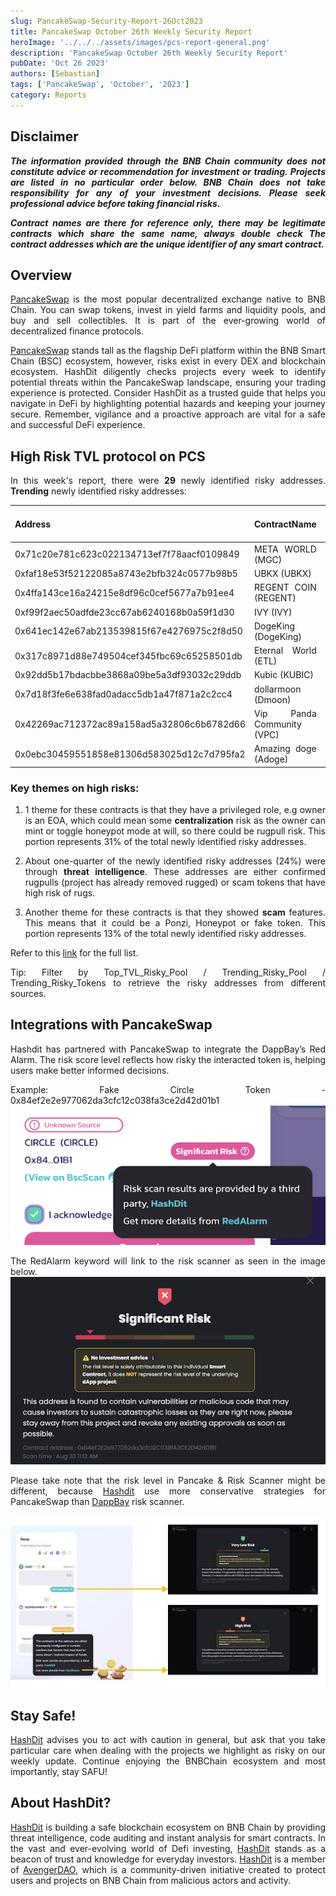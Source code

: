 ```yaml
---
slug: PancakeSwap-Security-Report-26Oct2023
title: PancakeSwap October 26th Weekly Security Report
heroImage: '../../../assets/images/pcs-report-general.png'
description: 'PancakeSwap October 26th Weekly Security Report'
pubDate: 'Oct 26 2023'
authors: [Sebastian]
tags: ['PancakeSwap', 'October', '2023']
category: Reports
---
```

<div align="justify">

## Disclaimer 


***The information provided through the BNB Chain community does not constitute advice or recommendation for investment or trading. Projects are listed in no particular order below. BNB Chain does not take responsibility for any of your investment decisions. Please seek professional advice before taking financial risks.***

***Contract names are there for reference only, there may be legitimate contracts which share the same name, always double check The contract addresses which are the unique identifier of any smart contract.***

## Overview
[PancakeSwap](https://pancakeswap.finance/) is the most popular decentralized exchange native to BNB Chain. You can swap tokens, invest in yield farms and liquidity pools, and buy and sell collectibles. It is part of the ever-growing world of decentralized finance protocols. 

[PancakeSwap](https://pancakeswap.finance/) stands tall as the flagship DeFi platform within the BNB Smart Chain (BSC) ecosystem, however, risks exist in every DEX and blockchain ecosystem. HashDit diligently checks projects every week to identify potential threats within the PancakeSwap landscape, ensuring your trading experience is protected. Consider HashDit as a trusted guide that helps you navigate in DeFi by highlighting potential hazards and keeping your journey secure. Remember, vigilance and a proactive approach are vital for a safe and successful DeFi experience.

## High Risk TVL protocol on PCS

In this week's report, there were **29** newly identified risky addresses.
**Trending** newly identified risky addresses: 

| Address      | 	ContractName |	Weekly Active Transactions |
| ----------- | 	----------- |	----------- |
|0x71c20e781c623c022134713ef7f78aacf0109849|	META WORLD (MGC)|	734|
|0xfaf18e53f52122085a8743e2bfb324c0577b98b5|	UBKX (UBKX)|	635|
|0x4ffa143ce16a24215e8df96c0cef5677a7b91ee4|	REGENT COIN (REGENT)|	505|
|0xf99f2aec50adfde23cc67ab6240168b0a59f1d30|	IVY (IVY)|	327|
|0x641ec142e67ab213539815f67e4276975c2f8d50|	DogeKing (DogeKing)|	87|
|0x317c8971d88e749504cef345fbc69c65258501db|	Eternal World (ETL)|	72|
|0x92dd5b17bdacbbe3868a09be5a3df93032c29ddb|	Kubic (KUBIC)|	51|
|0x7d18f3fe6e638fad0adacc5db1a47f871a2c2cc4|	dollarmoon (Dmoon)|	34|
|0x42269ac712372ac89a158ad5a32806c6b6782d66|	Vip Panda Community (VPC)|	28|
|0x0ebc30459551858e81306d583025d12c7d795fa2|	Amazing doge (Adoge)|	19|

### Key themes on high risks:

1. 1 theme for these contracts is that they have a privileged role, e.g owner is an EOA, which could mean some **centralization** risk as the owner can mint or toggle honeypot mode at will, so there could be rugpull risk. This portion represents 31% of the total newly identified risky addresses.

2. About one-quarter of the newly identified risky addresses (24%) were through **threat intelligence**. These addresses are either confirmed rugpulls (project has already removed rugged) or scam tokens that have high risk of rugs. 

3. Another theme for these contracts is that they showed **scam** features. This means that it could be a Ponzi, Honeypot or fake token. This portion represents 13% of the total newly identified risky addresses.

Refer to this [link](https://github.com/hashdit/hashdit/blob/main/gitbook_source_code/data/10262023_most_popular_risky_address.csv) for the full list.

Tip: Filter by Top_TVL_Risky_Pool / Trending_Risky_Pool / Trending_Risky_Tokens to retrieve the risky addresses from different sources.

## Integrations with PancakeSwap
Hashdit has partnered with PancakeSwap to integrate the DappBay’s Red Alarm. The risk score level reflects how risky the interacted token is, helping users make better informed decisions.


Example: Fake Circle Token - 0x84ef2e2e977062da3cfc12c038fa3ce2d42d01b1
![IMG-1](../2023-08-31/1.png)

The RedAlarm keyword will link to the risk scanner as seen in the image below.
![IMG-2](../2023-08-31/2.png)

Please take note that the risk level in Pancake & Risk Scanner might be different, because [Hashdit](https://www.hashdit.io/en) use more conservative strategies for PancakeSwap than [DappBay](https://dappbay.bnbchain.org/) risk scanner.

![IMG-3](../2023-08-31/3.jpeg)

## Stay Safe!
[HashDit](https://www.hashdit.io/en) advises you to act with caution in general, but ask that you take particular care when dealing with the projects we highlight as risky on our weekly update. Continue enjoying the BNBChain ecosystem and most importantly, stay SAFU!

## About HashDit?
[HashDit](https://www.hashdit.io/en) is building a safe blockchain ecosystem on BNB Chain by providing threat intelligence, code auditing and instant analysis for smart contracts. In the vast and ever-evolving world of Defi investing, [HashDit](https://www.hashdit.io/en) stands as a beacon of trust and knowledge for everyday investors.  [HashDit](https://www.hashdit.io/en) is a member of [AvengerDAO](https://www.bnbchain.org/en/blog/introducing-avengerdao-the-security-initiative-protecting-users-from-malicious-actors/), which is a community-driven initiative created to protect users and projects on BNB Chain from malicious actors and activity.

</div>